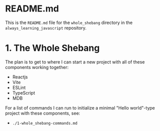 
# README.md

This is the `README.md` file for the `whole_shebang` directory in the `always_learning_javascript` repository.

# 1. The Whole Shebang

The plan is to get to where I can start a new project with all of these components working together:

- Reactjs
- Vite
- ESLint
- TypeScript
- MDB

For a list of commands I can run to initialize a minimal "Hello world"-type project with these components, see:

- `./1-whole_shebang-commands.md`

